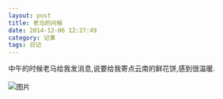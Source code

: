 ```yaml
---
layout: post
title: 老马的问候
date: 2014-12-06 12:27:49 
category: 记事
tags: 日记
---
```

中午的时候老马给我发消息,说要给我寄点云南的鲜花饼,感到很温暖.
<br/>
<br/>
![图片](http://shamospace.qiniudn.com/girl.jpg)


